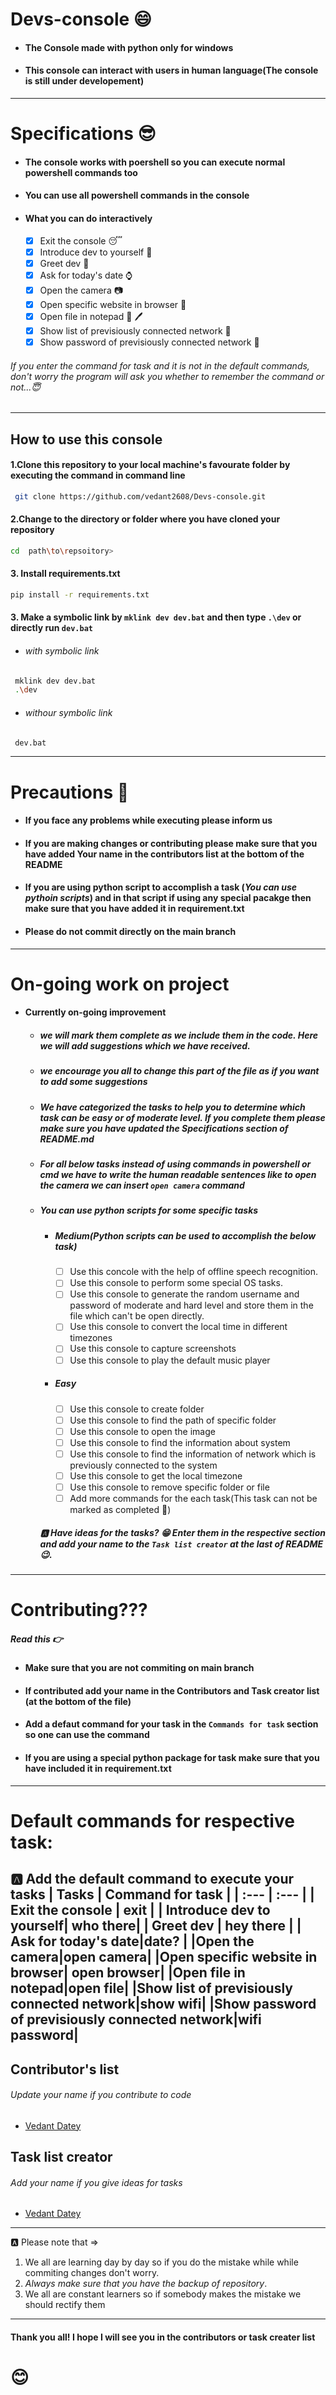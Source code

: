 # Devs-console :smile:
- #### The Console made with python only for windows

- #### This console can interact with users in human language(The console is still under developement) 
---
# Specifications 😎
- #### The console works with poershell so you can execute normal powershell commands too 

- #### You can use all powershell commands in the console
- #### What you can do interactively
    - [x]  Exit the console :sleeping:  
    - [X]  Introduce dev to yourself :hugs:
    - [X]  Greet dev :wave:
    - [X]  Ask for today's date :watch:
    - [X]  Open the camera :camera:
    - [X]  Open specific website in browser :satellite:
    - [X]  Open file in notepad :notebook_with_decorative_cover: :pen:
    - [X]  Show list of previsiously connected network :scroll:
    - [X]  Show password of previsiously connected network :closed_lock_with_key: 
 ###### If you enter the command for task and it is not in the default commands, don't worry the program will ask you whether to remember the command or not...:innocent:
 ---
 ## How to use this console 
 #### 1.Clone this repository to your local machine's favourate folder by executing the command in command line
 ```bash
  git clone https://github.com/vedant2608/Devs-console.git
 ``` 
 #### 2.Change to the directory or folder where you have cloned your repository
 ```bash
 cd  path\to\repsoitory>
 ```
 #### 3. Install requirements.txt
 ``` bash
pip install -r requirements.txt
 ```
 #### 3. Make a symbolic link by `mklink dev dev.bat` and then type `.\dev` or directly run `dev.bat`
  - ###### with symbolic link
 ```bash
  mklink dev dev.bat
  .\dev
 ```
 - ###### withour symbolic link
 ```bash
  dev.bat
 ```
---
#  Precautions :hugs:
- #### If you face any problems while executing please inform us
- #### If you are making changes or contributing please make sure that you have added Your name in the contributors list at the bottom of the README
- #### If you are using python script to accomplish a task (_You can use pythoin scripts_) and in that script if using any special pacakge then make sure that you have added it in requirement.txt 
- #### Please do not commit directly on the main branch
---
# On-going work on project 
- #### Currently on-going improvement 
  - ##### we will mark them complete as we include them in the code. Here we will add suggestions which we have received.
  - ##### we encourage you all to change this part of the file as if you want to add some suggestions
  - ##### We have categorized the tasks to help you to determine which task can be easy or of moderate level. If you complete them please make sure you have updated the Specifications section of README.md 
  - ##### For all below tasks instead of using commands in powershell or cmd we have to write the human readable sentences like to open the camera we can insert ```open camera``` command
  - ##### You can use python scripts for some specific tasks
    - ##### Medium(Python scripts can be used to accomplish the below task)
      - [ ] Use this concole with the help of offline speech recognition. 
      - [ ] Use this console to perform some special OS tasks.
      - [ ] Use this console to generate the random username and password of moderate and hard level and store them in the file which can't be open directly.
      - [ ] Use this console to convert the local time in different timezones
      - [ ] Use this console to capture screenshots
      - [ ] Use this console to play the default music player
    - ##### Easy
      - [ ] Use this console to create folder
      - [ ] Use this console to find the path of specific folder
      - [ ] Use this console to open the image
      - [ ] Use this console to find the information about system
      - [ ] Use this console to find the information of network which is previously connected to the system
      - [ ] Use this console to get the local timezone
      - [ ] Use this console to remove specific folder or file
      - [ ] Add more commands for the each task(This task can not be marked as completed :rofl:)
    ##### :a: Have ideas for the tasks? :grin: Enter them in the respective section and add your name to the ``Task list creator`` at the last of README:wink:.
---
# Contributing??? 
##### Read this :point_right:

- #### Make sure that you are not commiting on main branch
- #### If contributed add your name in the Contributors and Task creator list (at the bottom of the file)
- #### Add a defaut command for your task in the `Commands for task` section so one can use the command
- #### If you are using a special python package for task make sure that you have included it in requirement.txt
---
# Default commands for respective task:
:a: Add the default command to execute your tasks
 | Tasks            | Command for task       |
 |    :---         |     :---      |
 | Exit the console | exit           |
 | Introduce dev to yourself| who there|
 | Greet dev     | hey there |
 | Ask for today's date|date? |
 |Open the camera|open camera|
 |Open specific website in browser| open browser|
 |Open file in notepad|open file|
 |Show list of previsiously connected network|show wifi|
 |Show password of previsiously connected network|wifi password|
---
## Contributor's list 
###### Update your name if you contribute to code  

- [Vedant Datey](https://github.com/vedant2608)


## Task list creator
###### Add your name if you give ideas for tasks

- [Vedant Datey](https://github.com/vedant2608)

---
:a: Please note that =>
1. We all are learning day by day so if you do the mistake while  while commiting changes don't worry. 
2. *Always make sure that you have the backup of repository*. 
3. We all are constant learners so if somebody makes the mistake we should rectify them 
---
#### Thank you all! I hope I will see you in the contributors or task creater list
# :blush:


 

